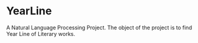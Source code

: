 # YearLine
A Natural Language Processing Project. The object of the project is to find Year Line of Literary works.
